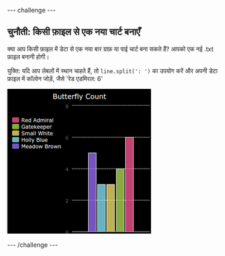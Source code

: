 --- challenge ---

## चुनौती: किसी फ़ाइल से एक नया चार्ट बनाएँ

क्या आप किसी फ़ाइल में डेटा से एक नया बार ग्राफ़ या पाई चार्ट बना सकते हैं? आपको एक नई .txt फ़ाइल बनानी होगी।

युक्ति: यदि आप लेबलों में स्थान चाहते हैं, तो `line.split(': ')` का उपयोग करें और अपनी डेटा फ़ाइल में कॉलोन जोड़ें, जैसे 'रेड एडमिरल: 6'

![स्क्रीनशॉट](images/pets-butterflies.png)

--- /challenge ---